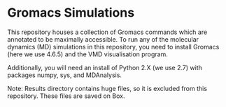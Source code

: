 # Gromacs Simulations
This repository houses a collection of Gromacs commands which are annotated to be maximally accessible. To run any of the 
molecular dynamics (MD) simulations in this repository, you need to install Gromacs (here we use 4.6.5) and the VMD visualisation program. 

Additionally, you will need an install of Python 2.X (we use 2.7) with packages numpy, sys, and MDAnalysis.

Note: Results directory contains huge files, so it is excluded from this repository. These files are saved on Box.
